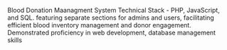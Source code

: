 Blood Donation Maanagment System
Technical Stack - PHP, JavaScript, and SQL. 
featuring separate sections for   admins and users, facilitating efficient  blood inventory management and donor engagement. Demonstrated proficiency in web development, database management skills            

